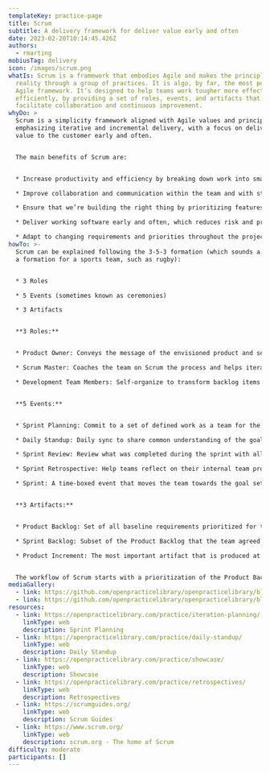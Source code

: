 ```yaml
---
templateKey: practice-page
title: Scrum
subtitle: A delivery framework for deliver value early and often
date: 2023-02-20T10:14:45.426Z
authors:
  - rmarting
mobiusTag: delivery
icon: /images/scrum.png
whatIs: Scrum is a framework that embodies Agile and makes the principles a
  reality through a group of practices. It is algo, by far, the most popular
  Agile framework. It’s designed to help teams work tougher more effectively and
  efficiently, by providing a set of roles, events, and artifacts that
  facilitate collaboration and continuous improvement.
whyDo: >
  Scrum is a simplicity framework aligned with Agile values and principles
  emphasizing iterative and incremental delivery, with a focus on delivering
  value to the customer early and often.


  The main benefits of Scrum are:


  * Increase productivity and efficiency by breaking down work into smaller, more manageable pieces.

  * Improve collaboration and communication within the team and with stakeholders.

  * Ensure that we’re building the right thing by prioritizing features based on value to the customer.

  * Deliver working software early and often, which reduces risk and provides feedback for continuous improvement.

  * Adapt to changing requirements and priorities throughout the project, rather than sticking to a rigid plan.
howTo: >-
  Scrum can be explained following the 3-5-3 formation (which sounds a bit like
  a formation for a sports team, such as rugby):


  * 3 Roles

  * 5 Events (sometimes known as ceremonies)

  * 3 Artifacts


  **3 Roles:**


  * Product Owner: Conveys the message of the envisioned product and sets priorities for the team.

  * Scrum Master: Coaches the team on Scrum the process and helps iterate towards a productive environment.

  * Development Team Members: Self-organize to transform backlog items into a potentially releasable product increment.


  **5 Events:**


  * Sprint Planning: Commit to a set of defined work as a team for the upcoming sprint cycle. The end result is the Sprint Backlog.

  * Daily Standup: Daily sync to share common understanding of the goals, coordinate the team effort, report on progress of work, and communicate problems and improvements.

  * Sprint Review: Review what was completed during the sprint with all relevant stakeholders to collect feedback.

  * Sprint Retrospective: Help teams reflect on their internal team process with the goal to continuously improve.

  * Sprint: A time-boxed event that moves the team towards the goal set for that iteration and ends with reviewing the product increment.


  **3 Artifacts:**


  * Product Backlog: Set of all baseline requirements prioritized for the team.

  * Sprint Backlog: Subset of the Product Backlog that the team agreed to pull into the Sprint to work on.

  * Product Increment: The most important artifact that is produced at the end of each Sprint.


  The workflow of Scrum starts with a prioritization of the Product Backlog during the Sprint Planning between the Product Owner and Development Team to create the Sprint Backlog for the next Sprint. The Development Team holds daily stand-up meetings to monitor progress and identify obstacles, where the Scrum Master could help to. At the end of the iteration the Development team will show the Product Increment during a Sprint Review with the Stakeholders. Finally a Sprint Retrospective allows the Development Team to identify areas of improvement and reflect about their internal process.
mediaGallery:
  - link: https://github.com/openpracticelibrary/openpracticelibrary/blob/main/static/images/scrum.png?raw=true
  - link: https://github.com/openpracticelibrary/openpracticelibrary/blob/main/static/images/sprint-board.png?raw=true
resources:
  - link: https://openpracticelibrary.com/practice/iteration-planning/
    linkType: web
    description: Sprint Planning
  - link: https://openpracticelibrary.com/practice/daily-standup/
    linkType: web
    description: Daily Standup
  - link: https://openpracticelibrary.com/practice/showcase/
    linkType: web
    description: Showcase
  - link: https://openpracticelibrary.com/practice/retrospectives/
    linkType: web
    description: Retrospectives
  - link: https://scrumguides.org/
    linkType: web
    description: Scrum Guides
  - link: https://www.scrum.org/
    linkType: web
    description: scrum.org - The home of Scrum
difficulty: moderate
participants: []
---
```

